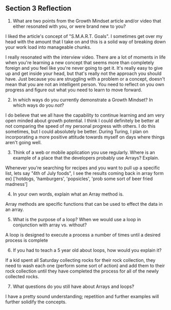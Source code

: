 ## Section 3 Reflection

1. What are two points from the Growth Mindset article and/or video that either resonated with you, or were brand new to you?


I liked the article's concept of "S.M.A.R.T. Goals". I sometimes get over my head with the amount that I take on and this is a solid way of breaking down your work load into manageable chunks.

I really resonated with the interview video. There are a lot of moments in life when you're learning a new concept that seems more than completely foreign and you feel like you're never going to get it. It's really easy to give up and get inside your head, but that's really not the approach you should have. Just because you are struggling with a problem or a concept, doesn't mean that you are not an intelligent person. You need to reflect on you own progress and figure out what you need to learn to move forward.


2. In which ways do you currently demonstrate a Growth Mindset? In which ways do you _not_?


I do believe that we all have the capability to continue learning and am very open minded about growth potential. I think I could definitely be better at not comparing the speed of my personal progress with others. I do this sometimes, but I could absolutely be better. During Turing, I plan on incorporating a more positive attitude towards myself on days where things aren't going well.


3. Think of a web or mobile application you use regularly. Where is an example of a place that the developers probably use Arrays? Explain.


Whenever you're searching for recipes and you want to pull up a specific list, lets say "4th of July foods", I see the results coming back in array form ex) ['hotdogs, 'hamburgers', 'popsicles', 'prob some sort of beer fried madness']

4. In your own words, explain what an Array method is.


Array methods are specific functions that can be used to effect the data in an array.


5. What is the purpose of a loop? When we would use a loop in conjunction with array vs. without?


A loop is designed to execute a process a number of times until a desired process is complete


6. If you had to teach a 5 year old about loops, how would you explain it?


If a kid spent all Saturday collecting rocks for their rock collection, they need to wash each one (perform some sort of action) and add them to their rock collection until they have completed the process for all of the newly collected rocks.


7. What questions do you still have about Arrays and loops?


I have a pretty sound understanding; repetition and further examples will further solidify the concepts.
